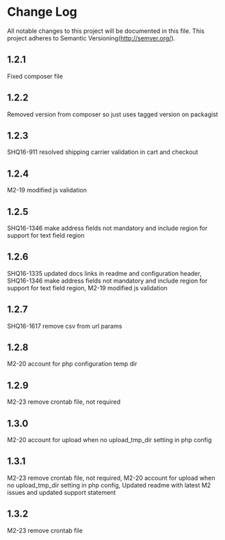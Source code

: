 # Change Log
All notable changes to this project will be documented in this file.
This project adheres to Semantic Versioning(http://semver.org/).

## 1.2.1 
Fixed composer file

## 1.2.2
Removed version from composer so just uses tagged version on packagist

## 1.2.3
SHQ16-911 resolved shipping carrier validation in cart and checkout

## 1.2.4
M2-19 modified js validation

## 1.2.5
SHQ16-1346 make address fields not mandatory and include region for support for text field region

## 1.2.6
SHQ16-1335 updated docs links in readme and configuration header,  SHQ16-1346 make address fields not mandatory and include region for support for text field region, M2-19 modified js validation

## 1.2.7
SHQ16-1617 remove csv from url params

## 1.2.8
M2-20 account for php configuration temp dir

## 1.2.9
M2-23 remove crontab file, not required

## 1.3.0
M2-20 account for upload when no upload_tmp_dir setting in php config

## 1.3.1
M2-23 remove crontab file, not required, M2-20 account for upload when no upload_tmp_dir setting in php config, Updated readme with latest M2 issues and updated support statement

## 1.3.2
M2-23 remove crontab file


